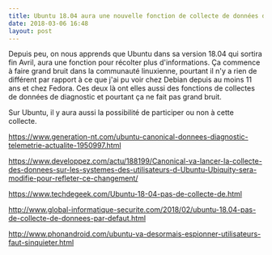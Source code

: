 ```yaml
---
title: Ubuntu 18.04 aura une nouvelle fonction de collecte de données de diagnostic.
date: 2018-03-06 16:48 
layout: post
---
```


Depuis peu, on nous apprends que Ubuntu dans sa version 18.04 qui sortira fin Avril, aura une fonction pour récolter plus d'informations. Ça commence à faire grand bruit dans la communauté linuxienne, pourtant il n'y a rien de différent par rapport à ce que j'ai pu voir chez Debian depuis au moins 11 ans et chez Fedora. Ces deux là ont elles aussi des fonctions de collectes de données de diagnostic et pourtant ça ne fait pas grand bruit.

Sur Ubuntu, il y aura aussi la possibilité de participer ou non à cette collecte.

https://www.generation-nt.com/ubuntu-canonical-donnees-diagnostic-telemetrie-actualite-1950997.html

https://www.developpez.com/actu/188199/Canonical-va-lancer-la-collecte-des-donnees-sur-les-systemes-des-utilisateurs-d-Ubuntu-Ubiquity-sera-modifie-pour-refleter-ce-changement/

https://www.techdegeek.com/Ubuntu-18-04-pas-de-collecte-de.html

http://www.global-informatique-securite.com/2018/02/ubuntu-18.04-pas-de-collecte-de-donnees-par-defaut.html

http://www.phonandroid.com/ubuntu-va-desormais-espionner-utilisateurs-faut-sinquieter.html
